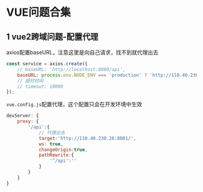 # VUE问题合集

## 1 vue2跨域问题-配置代理

axios配置baseURL，注意这里是向自己请求，找不到就代理出去

```js
const service = axios.create({
    // baseURL: 'http://localhost:8080/api',
    baseURL: process.env.NODE_ENV === 'production' ? 'http://110.40.230.26:8081/' : 'http://localhost:8080/api',
    // 超时时间
    // timeout: 10000
});
```



`vue.config.js`配置代理，这个配置只会在开发环境中生效

```js
devServer: {
    proxy: {
        '/api':{
            // 代理出去
            target:'http://110.40.230.26:8081/',
            ws: true,
            changeOrigin:true,
            pathRewrite:{
                '^/api':''
            }
        }
    }
}
```



